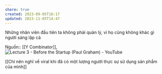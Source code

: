 ```yaml
---
share: true
created: 2023-09-05T16:17
updated: 2023-11-05T14:47
---
```

Những nhân viên đầu tiên ta không phải quản lý, vì họ cũng không khác gì người sáng lập cả

Nguồn:: [[Y Combinator]], ![Lecture 3 - Before the Startup (Paul Graham) - YouTube](https://www.youtube.com/watch?v=ii1jcLg-eIQ)

[[Chỉ nên nghĩ về viral khi đã có một lượng người thực sự sử dụng sản phẩm của mình]] 